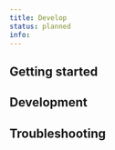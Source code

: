 ```yaml
---
title: Develop
status: planned
info:
---
```


## Getting started

## Development

## Troubleshooting